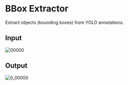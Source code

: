 # BBox Extractor
Extract objects (bounding boxes) from YOLO annotations.
## Input
![00000](https://user-images.githubusercontent.com/17769927/151127696-6c3d5301-a8ed-4f1b-bfb3-d4705f17f402.jpg)
## Output
![0_00000](https://user-images.githubusercontent.com/17769927/151127749-5c6bddd2-195e-4106-b22c-0ba9333c2816.jpg)
